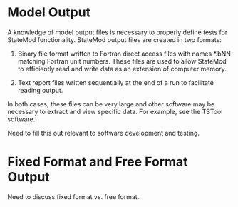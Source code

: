 # Model Output

A knowledge of model output files is necessary to properly define tests for StateMod functionality.
StateMod output files are created in two formats:

1. Binary file format written to Fortran direct access files with names \*.bNN matching Fortran unit numbers.
These files are used to allow StateMod to efficiently read and write data as an extension of computer memory.

2. Text report files written sequentially at the end of a run to facilitate reading output.

In both cases, these files can be very large and other software may be necessary to extract and view specific data.
For example, see the TSTool software.

Need to fill this out relevant to software development and testing.

# Fixed Format and Free Format Output

Need to discuss fixed format vs. free format.
